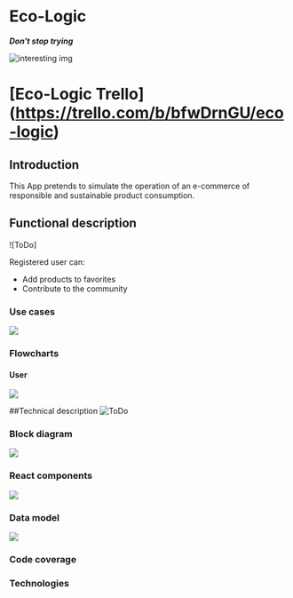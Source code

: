# Eco-Logic

***Don't stop trying***

![interesting img](https://www.caerphillygardencentre.co.uk/files/images/news/how-to-plant-trees-and-shrubs-1542191365-1542191495_n.jpg)

# [Eco-Logic Trello] (https://trello.com/b/bfwDrnGU/eco-logic)

## Introduction
This App pretends to simulate the operation of an e-commerce of responsible and sustainable product consumption.

<!-- Any user can search for products, both by category and by the general search engine. You can access the product listed by a click to see the detail of the product and finally you can add any product you wish to buy in the cart. 
You will also have access to see, not participate, in the community

A registered user will access their private and personalized area. You could do the same operations cited above. As a registered user you can select products as favorites, check orders and contribute to the community. -->

## Functional description
![ToDo]

Registered user can:
* Add products to favorites
* Contribute to the community

### Use cases
![](Usecases.PNG)

### Flowcharts
#### User
![](flowDiagram.jpg)

##Technical description
![ToDo](flowDiagram.jpg)

### Block diagram
![](BlockDiagram.PNG)

### React components
![](Components.PNG)

### Data model
![](dataModel.PNG)

### Code coverage

### Technologies